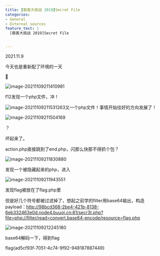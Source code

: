 ```yaml
---
title: [极客大挑战 2019]Secret File
categories:
- General
- External sources
feature_text: |
  [极客大挑战 2019]Secret File


---
```




2021.11.9

今天也是重新配了环境的一天



<!-- more -->



🍊

![image-20211109211410981](C:\Users\PHY\AppData\Roaming\Typora\typora-user-images\image-20211109211410981.png)

f12发现一个php文件，冲！

![image-20211109211531263](C:\Users\PHY\AppData\Roaming\Typora\typora-user-images\image-20211109211531263.png)又一个php文件！事情开始往好的方向发展了！

![image-20211109211504169](C:\Users\PHY\AppData\Roaming\Typora\typora-user-images\image-20211109211504169.png)

？

坏起来了。

action.php直接跳到了end.php，闪那么快那不得抓个包？

![image-20211109211830880](C:\Users\PHY\AppData\Roaming\Typora\typora-user-images\image-20211109211830880.png)

发现一个被隐藏起来的php，进入

![image-20211109211943551](C:\Users\PHY\AppData\Roaming\Typora\typora-user-images\image-20211109211943551.png)

发现flag被放在了flag.php里

但是好几个符号都被过滤掉了，想起之前学的filter用base64输出，构造payload：http://98bcd368-2be4-421b-8138-6eb332463e0d.node4.buuoj.cn:81/secr3t.php?file=php://filter/read=convert.base64-encode/resource=flag.php

![image-20211109212245180](C:\Users\PHY\AppData\Roaming\Typora\typora-user-images\image-20211109212245180.png)

base64解码一下，得到flag

flag{ad5cf93f-7051-4c74-9f92-948187887449}